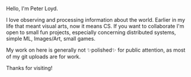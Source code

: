 Hello, I'm Peter Loyd.

I love observing and processing information about the world. Earlier in my life that meant visual arts, now it means CS. If you want to collaborate I'm open to small fun projects, especially concerning distributed systems, simple ML, Images/Art, small games.

My work on here is generally not ✨polished✨ for public attention, as most of my git uploads are for work.

Thanks for visiting!
